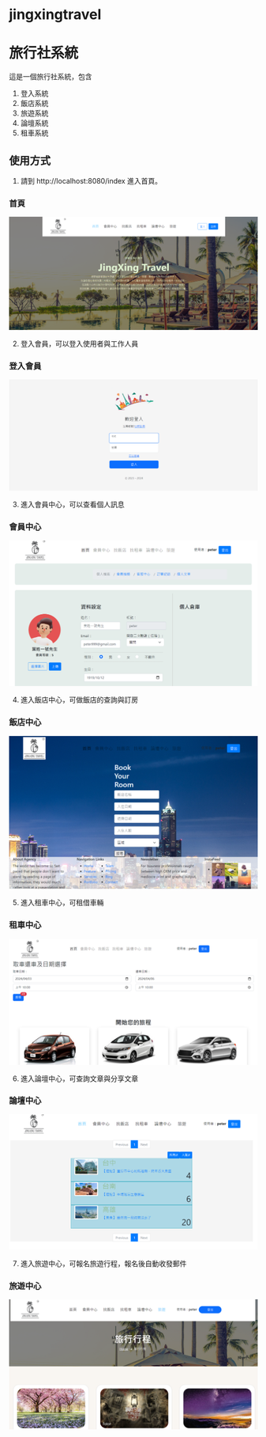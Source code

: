 # jingxingtravel
# 旅行社系統

這是一個旅行社系統，包含
1. 登入系統
2. 飯店系統
3. 旅遊系統
4. 論壇系統
5. 租車系統

## 使用方式

1. 請到 http://localhost:8080/index 進入首頁。

### 首頁
![首頁畫面](images/首頁.png)

2. 登入會員，可以登入使用者與工作人員
### 登入會員
![登入會員畫面](images/登入.png)

3. 進入會員中心，可以查看個人訊息
### 會員中心
![會員中心畫面](images/會員中心.png)

4. 進入飯店中心，可做飯店的查詢與訂房
### 飯店中心
![飯店中心畫面](images/飯店.png)

5. 進入租車中心，可租借車輛
### 租車中心
![租車中心畫面](images/租車.png)

6. 進入論壇中心，可查詢文章與分享文章
### 論壇中心
![論壇中心畫面](images/論壇.png)

7. 進入旅遊中心，可報名旅遊行程，報名後自動收發郵件
### 旅遊中心
![旅遊中心畫面](images/旅遊.png)



